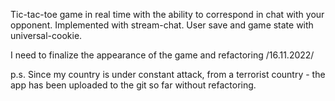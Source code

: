 Tic-tac-toe game in real time with the ability to correspond in chat with your opponent.
Implemented with stream-chat. User save and game state with universal-cookie.

I need to finalize the appearance of the game and refactoring /16.11.2022/

p.s. Since my country is under constant attack, from a terrorist country - the app has been uploaded to the git so far without refactoring.
